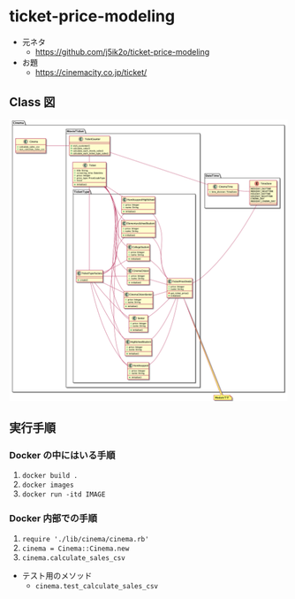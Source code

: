 # ticket-price-modeling

- 元ネタ
  - https://github.com/j5ik2o/ticket-price-modeling
- お題
  - https://cinemacity.co.jp/ticket/

## Class 図

![class-uml](https://github.com/missyu3/ticket-price-modeling/blob/images/class.png)

## 実行手順

### Docker の中にはいる手順

1. `docker build .`
1. `docker images`
1. `docker run -itd IMAGE`

### Docker 内部での手順

1. `require './lib/cinema/cinema.rb'`
1. `cinema = Cinema::Cinema.new`
1. `cinema.calculate_sales_csv`

- テスト用のメソッド
  - `cinema.test_calculate_sales_csv`

